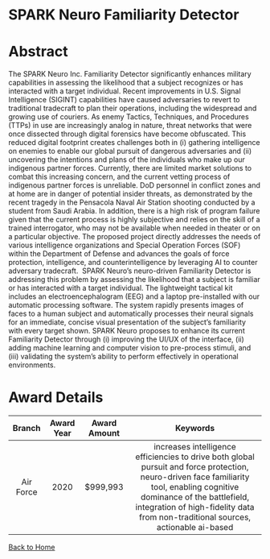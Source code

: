 
SPARK Neuro Familiarity Detector
================================

# Abstract


The SPARK Neuro Inc. Familiarity Detector significantly enhances military capabilities in assessing the likelihood that a subject recognizes or has interacted with a target individual. Recent improvements in U.S. Signal Intelligence (SIGINT) capabilities have caused adversaries to revert to traditional tradecraft to plan their operations, including the widespread and growing use of couriers. As enemy Tactics, Techniques, and Procedures (TTPs) in use are increasingly analog in nature, threat networks that were once dissected through digital forensics have become obfuscated. This reduced digital footprint creates challenges both in (i) gathering intelligence on enemies to enable our global pursuit of dangerous adversaries and (ii) uncovering the intentions and plans of the individuals who make up our indigenous partner forces. Currently, there are limited market solutions to combat this increasing concern, and the current vetting process of indigenous partner forces is unreliable. DoD personnel in conflict zones and at home are in danger of potential insider threats, as demonstrated by the recent tragedy in the Pensacola Naval Air Station shooting conducted by a student from Saudi Arabia. In addition, there is a high risk of program failure given that the current process is highly subjective and relies on the skill of a trained interrogator, who may not be available when needed in theater or on a particular objective. The proposed project directly addresses the needs of various intelligence organizations and Special Operation Forces (SOF) within the Department of Defense and advances the goals of force protection, intelligence, and counterintelligence by leveraging AI to counter adversary tradecraft.  SPARK Neuro’s neuro-driven Familiarity Detector is addressing this problem by assessing the likelihood that a subject is familiar or has interacted with a target individual. The lightweight tactical kit includes an electroencephalogram (EEG) and a laptop pre-installed with our automatic processing software. The system rapidly presents images of faces to a human subject and automatically processes their neural signals for an immediate, concise visual presentation of the subject’s familiarity with every target shown. SPARK Neuro proposes to enhance its current Familiarity Detector through (i) improving the UI/UX of the interface, (ii) adding machine learning and computer vision to pre-process stimuli, and (iii) validating the system’s ability to perform effectively in operational environments.  

# Award Details

|Branch|Award Year|Award Amount|Keywords|
| :---: | :---: | :---: | :---: |
|Air Force|2020|$999,993|increases intelligence efficiencies to drive both global pursuit and force protection, neuro-driven face familiarity tool, enabling cognitive dominance of the battlefield, integration of high-fidelity data from non-traditional sources, actionable ai-based|
  
  


[Back to Home](https://github.com/chrischow/dod_sbir_awards/DJ/#1635)